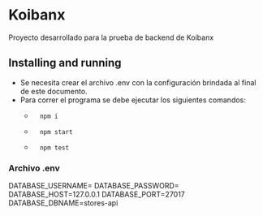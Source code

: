 # Koibanx

Proyecto desarrollado para la prueba de backend de Koibanx


## Installing and running

* Se necesita crear el archivo .env con la configuración brindada al final de este documento.
* Para correr el programa se debe ejecutar los siguientes comandos: 
  * ```
      npm i
    ```
  * ```
      npm start
    ```
  * ```
      npm test
    ```


### Archivo .env

DATABASE_USERNAME=
DATABASE_PASSWORD=
DATABASE_HOST=127.0.0.1
DATABASE_PORT=27017
DATABASE_DBNAME=stores-api
